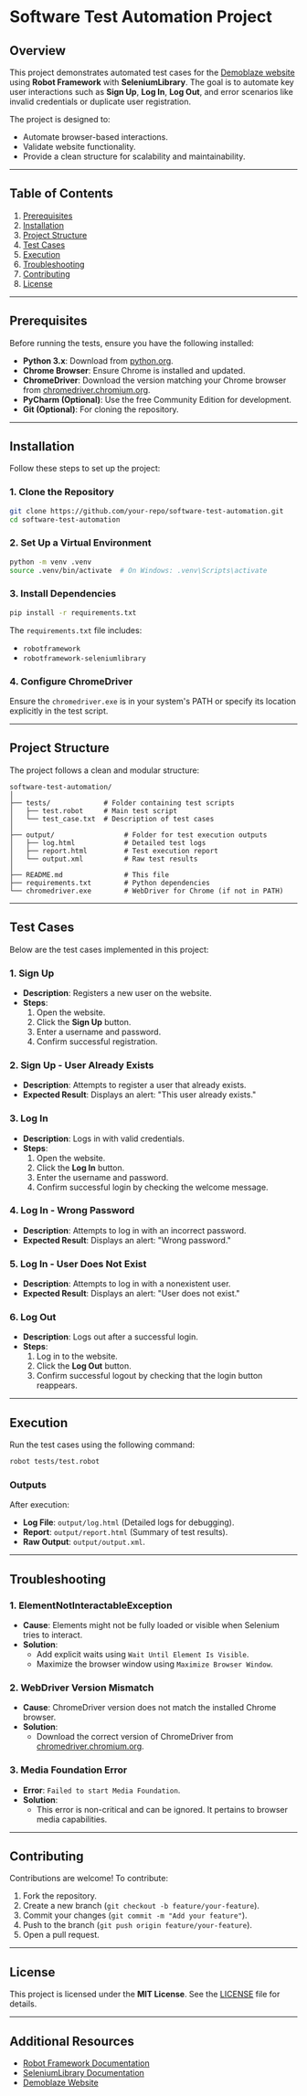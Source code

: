 # **Software Test Automation Project**

## **Overview**
This project demonstrates automated test cases for the [Demoblaze website](https://www.demoblaze.com) using **Robot Framework** with **SeleniumLibrary**. The goal is to automate key user interactions such as **Sign Up**, **Log In**, **Log Out**, and error scenarios like invalid credentials or duplicate user registration.

The project is designed to:
- Automate browser-based interactions.
- Validate website functionality.
- Provide a clean structure for scalability and maintainability.

---

## **Table of Contents**
1. [Prerequisites](#prerequisites)
2. [Installation](#installation)
3. [Project Structure](#project-structure)
4. [Test Cases](#test-cases)
5. [Execution](#execution)
6. [Troubleshooting](#troubleshooting)
7. [Contributing](#contributing)
8. [License](#license)

---

## **Prerequisites**
Before running the tests, ensure you have the following installed:
- **Python 3.x**: Download from [python.org](https://www.python.org/downloads/).
- **Chrome Browser**: Ensure Chrome is installed and updated.
- **ChromeDriver**: Download the version matching your Chrome browser from [chromedriver.chromium.org](https://sites.google.com/chromium.org/driver/).
- **PyCharm (Optional)**: Use the free Community Edition for development.
- **Git (Optional)**: For cloning the repository.

---

## **Installation**
Follow these steps to set up the project:

### 1. Clone the Repository
```bash
git clone https://github.com/your-repo/software-test-automation.git
cd software-test-automation
```

### 2. Set Up a Virtual Environment
```bash
python -m venv .venv
source .venv/bin/activate  # On Windows: .venv\Scripts\activate
```

### 3. Install Dependencies
```bash
pip install -r requirements.txt
```
The `requirements.txt` file includes:
- `robotframework`
- `robotframework-seleniumlibrary`

### 4. Configure ChromeDriver
Ensure the `chromedriver.exe` is in your system's PATH or specify its location explicitly in the test script.

---

## **Project Structure**
The project follows a clean and modular structure:
```
software-test-automation/
│
├── tests/             # Folder containing test scripts
│   ├── test.robot     # Main test script
│   └── test_case.txt  # Description of test cases
│
├── output/                 # Folder for test execution outputs
│   ├── log.html            # Detailed test logs
│   ├── report.html         # Test execution report
│   └── output.xml          # Raw test results
│
├── README.md               # This file
├── requirements.txt        # Python dependencies
└── chromedriver.exe        # WebDriver for Chrome (if not in PATH)
```

---

## **Test Cases**
Below are the test cases implemented in this project:

### 1. **Sign Up**
- **Description**: Registers a new user on the website.
- **Steps**:
  1. Open the website.
  2. Click the **Sign Up** button.
  3. Enter a username and password.
  4. Confirm successful registration.

### 2. **Sign Up - User Already Exists**
- **Description**: Attempts to register a user that already exists.
- **Expected Result**: Displays an alert: "This user already exists."

### 3. **Log In**
- **Description**: Logs in with valid credentials.
- **Steps**:
  1. Open the website.
  2. Click the **Log In** button.
  3. Enter the username and password.
  4. Confirm successful login by checking the welcome message.

### 4. **Log In - Wrong Password**
- **Description**: Attempts to log in with an incorrect password.
- **Expected Result**: Displays an alert: "Wrong password."

### 5. **Log In - User Does Not Exist**
- **Description**: Attempts to log in with a nonexistent user.
- **Expected Result**: Displays an alert: "User does not exist."

### 6. **Log Out**
- **Description**: Logs out after a successful login.
- **Steps**:
  1. Log in to the website.
  2. Click the **Log Out** button.
  3. Confirm successful logout by checking that the login button reappears.

---

## **Execution**
Run the test cases using the following command:
```bash
robot tests/test.robot
```

### **Outputs**
After execution:
- **Log File**: `output/log.html` (Detailed logs for debugging).
- **Report**: `output/report.html` (Summary of test results).
- **Raw Output**: `output/output.xml`.

---

## **Troubleshooting**
### 1. **ElementNotInteractableException**
- **Cause**: Elements might not be fully loaded or visible when Selenium tries to interact.
- **Solution**:
  - Add explicit waits using `Wait Until Element Is Visible`.
  - Maximize the browser window using `Maximize Browser Window`.

### 2. **WebDriver Version Mismatch**
- **Cause**: ChromeDriver version does not match the installed Chrome browser.
- **Solution**:
  - Download the correct version of ChromeDriver from [chromedriver.chromium.org](https://sites.google.com/chromium.org/driver/).

### 3. **Media Foundation Error**
- **Error**: `Failed to start Media Foundation`.
- **Solution**:
  - This error is non-critical and can be ignored. It pertains to browser media capabilities.

---

## **Contributing**
Contributions are welcome! To contribute:
1. Fork the repository.
2. Create a new branch (`git checkout -b feature/your-feature`).
3. Commit your changes (`git commit -m "Add your feature"`).
4. Push to the branch (`git push origin feature/your-feature`).
5. Open a pull request.

---

## **License**
This project is licensed under the **MIT License**. See the [LICENSE](LICENSE) file for details.

---

## **Additional Resources**
- [Robot Framework Documentation](https://robotframework.org/)
- [SeleniumLibrary Documentation](https://robotframework.org/SeleniumLibrary/)
- [Demoblaze Website](https://www.demoblaze.com)
